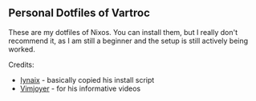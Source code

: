 ## Personal Dotfiles of Vartroc
These are my dotfiles of Nixos. You can install them, but I really don't recommend it, as I am still a beginner and the setup is still actively being worked.

Credits:
- [Iynaix](https://github.com/iynaix/dotfiles) - basically copied his install script
- [Vimjoyer](https://www.youtube.com/@vimjoyer) - for his informative videos
